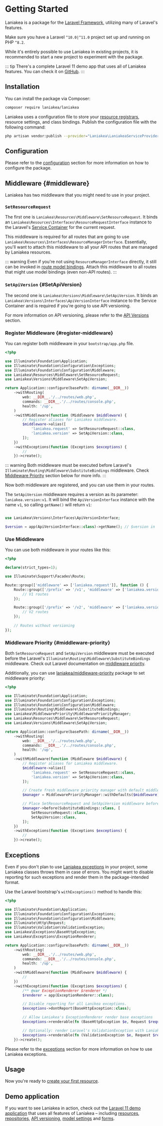 # Getting Started

Laniakea is a package for the [Laravel Framework](https://laravel.com), utilizing many of Laravel's features.

Make sure you have a Laravel `^10.0|^11.0` project set up and running on PHP `^8.2`.

While it's entirely possible to use Laniakea in existing projects, it is recommended to start a new project to
experiment with the package.

::: tip
There's a complete Laravel 11 demo app that uses all of Laniakea features. You can check it on 
[GitHub](https://github.com/tzurbaev/laniakea-demo).
:::

## Installation

You can install the package via Composer:

```bash
composer require laniakea/laniakea
```

Laniakea uses a configuration file to store your [resource registrars](/resources/registrars), resource settings, and
class bindings. Publish the configuration file with the following command:

```bash
php artisan vendor:publish --provider="Laniakea\LaniakeaServiceProvider"
```

## Configuration

Please refer to the [configuration](/configuration) section for more information on how to configure the package.

## Middleware {#middleware}

Laniakea has two middleware that you might need to use in your project.

### `SetResourceRequest`

The first one is `Laniakea\Resources\Middleware\SetResourceRequest`. It binds an `Laniakea\Resources\Interfaces\ResourceRequestInterface`
instance to the Laravel's [Service Container](https://laravel.com/docs/container) for the current request.

This middleware is required for all routes that are going to use
`Laniakea\Resources\Interfaces\ResourceManagerInterface`. Essentially, you'll want to attach this middleware to all
your API routes that are managed by Laniakea resources.

::: warning
Even if you're not using `ResourceManagerInterface` directly, it still can be invoked in [route model bindings](/resources/registrars).
Attach this middleware to all routes that might use model bindings (even non-API routes).
:::

### `SetApiVersion` {#SetApiVersion}

The second one is `Laniakea\Versions\Middleware\SetApiVersion`. It binds an `Laniakea\Versions\Interfaces\ApiVersionInterface`
instance to the Service Container and is required if you're going to use API versioning.

For more information on API versioning, please refer to the [API Versions](/resources/versions) section.

### Register Middleware {#register-middleware}

You can register both middleware in your `bootstrap/app.php` file.

```php
<?php

use Illuminate\Foundation\Application;
use Illuminate\Foundation\Configuration\Exceptions;
use Illuminate\Foundation\Configuration\Middleware;
use Laniakea\Resources\Middleware\SetResourceRequest;
use Laniakea\Versions\Middleware\SetApiVersion;

return Application::configure(basePath: dirname(__DIR__))
    ->withRouting(
        web: __DIR__.'/../routes/web.php',
        commands: __DIR__.'/../routes/console.php',
        health: '/up',
    )
    ->withMiddleware(function (Middleware $middleware) {
        // Register aliases for Laniakea middleware. 
        $middleware->alias([
            'laniakea.request' => SetResourceRequest::class,
            'laniakea.version' => SetApiVersion::class,
        ]);
    })
    ->withExceptions(function (Exceptions $exceptions) {
        //
    })->create();
```

::: warning
Both middleware must be executed before Laravel's `Illuminate\Routing\Middleware\SubstituteBindings` middleware.
Check [Middleware Priority](#middleware-priority) section below for more info.
:::

Now both middleware are registered, and you can use them in your routes.

The `SetApiVersion` middleware requires a version as its parameter: `laniakea.version:v1`.
It will bind the `ApiVersionInterface` instance with the name `v1`, so calling `getName()` will return `v1`:

```php

use Laniakea\Versions\Interfaces\ApiVersionInterface;

$version = app(ApiVersionInterface::class)->getName(); // $version in 'v1'.
```

### Use Middleware

You can use both middleware in your routes like this:

```php
<?php

declare(strict_types=1);

use Illuminate\Support\Facades\Route;

Route::group(['middleware' => ['laniakea.request']], function () {
    Route::group(['/prefix' => '/v1', 'middleware' => ['laniakea.version:v1']], function () {
        // V1 routes
    });

    Route::group(['/prefix' => '/v2', 'middleware' => ['laniakea.version:v2']], function () {
        // V2 routes
    });
    
    // Routes without versioning
});
```

### Middleware Priority {#middleware-priority}

Both `SetResourceRequest` and `SetApiVersion` middleware must be executed before the Laravel's
`Illuminate\Routing\Middleware\SubstituteBindings` middleware. Check out Laravel documentation on
[middleware priority](https://laravel.com/docs/middleware#sorting-middleware).

Additionally, you can use [laniakea/middleware-priority](https://github.com/tzurbaev/laravel-middleware-priority) package
to set middleware priority:

```php
<?php

use Illuminate\Foundation\Application;
use Illuminate\Foundation\Configuration\Exceptions;
use Illuminate\Foundation\Configuration\Middleware;
use Illuminate\Routing\Middleware\SubstituteBindings;
use Laniakea\MiddlewarePriority\MiddlewarePriorityManager;
use Laniakea\Resources\Middleware\SetResourceRequest;
use Laniakea\Versions\Middleware\SetApiVersion;

return Application::configure(basePath: dirname(__DIR__))
    ->withRouting(
        web: __DIR__.'/../routes/web.php',
        commands: __DIR__.'/../routes/console.php',
        health: '/up',
    )
    ->withMiddleware(function (Middleware $middleware) {
        // Register aliases for Laniakea middleware.
        $middleware->alias([
            'laniakea.request' => SetResourceRequest::class,
            'laniakea.version' => SetApiVersion::class,
        ]);

        // Create fresh middleware priority manager with default middleware priority.
        $manager = MiddlewarePriorityManager::withDefaults($middleware);

        // Place SetResourceRequest and SetApiVersion middleware before SubstituteBindings middleware.
        $manager->before(SubstituteBindings::class, [
            SetResourceRequest::class, 
            SetApiVersion::class,
        ]);
    })
    ->withExceptions(function (Exceptions $exceptions) {
        //
    })->create();
```

## Exceptions

Even if you don't plan to use [Laniakea exceptions](/exceptions) in your project, some Laniakea classes throws them in
case of errors. You might want to disable reporting for such exceptions and render them in the package-intended format.

Use the Laravel bootstrap's `withExceptions()` method to handle this:

```php
<?php

use Illuminate\Foundation\Application;
use Illuminate\Foundation\Configuration\Exceptions;
use Illuminate\Foundation\Configuration\Middleware;
use Illuminate\Http\Request;
use Illuminate\Validation\ValidationException;
use Laniakea\Exceptions\BaseHttpException;
use Laniakea\Exceptions\ExceptionRenderer;

return Application::configure(basePath: dirname(__DIR__))
    ->withRouting(
        web: __DIR__.'/../routes/web.php',
        commands: __DIR__.'/../routes/console.php',
        health: '/up',
    )
    ->withMiddleware(function (Middleware $middleware) {
        //
    })
    ->withExceptions(function (Exceptions $exceptions) {
        /** @var ExceptionRenderer $renderer */
        $renderer = app(ExceptionRenderer::class);

        // Disable reporting for all Lanikea exceptions.
        $exceptions->dontReport(BaseHttpException::class);

        // Allow Laniakea's ExceptionRenderer render base exceptions
        $exceptions->renderable(fn (BaseHttpException $e, Request $request) => $renderer->render($e, $request));

        // Optionally: render Laravel's ValidationException with Laniakea's renderer.
        $exceptions->renderable(fn (ValidationException $e, Request $request) => $renderer->renderValidationException($e, $request));
    })->create();
```

Please refer to the [exceptions](/exceptions) section for more information on how to use Laniakea exceptions.

## Usage

Now you're ready to [create your first resource](/resources).

## Demo application

If you want to see Laniakea in action, check out the [Laravel 11 demo application](https://github.com/tzurbaev/laniakea-demo)
that uses all features of Laniakea – including [resources](/resources), [repositories](/repositories),
[API versioning](/resources/versions), [model settings](/settings) and [forms](/forms).
